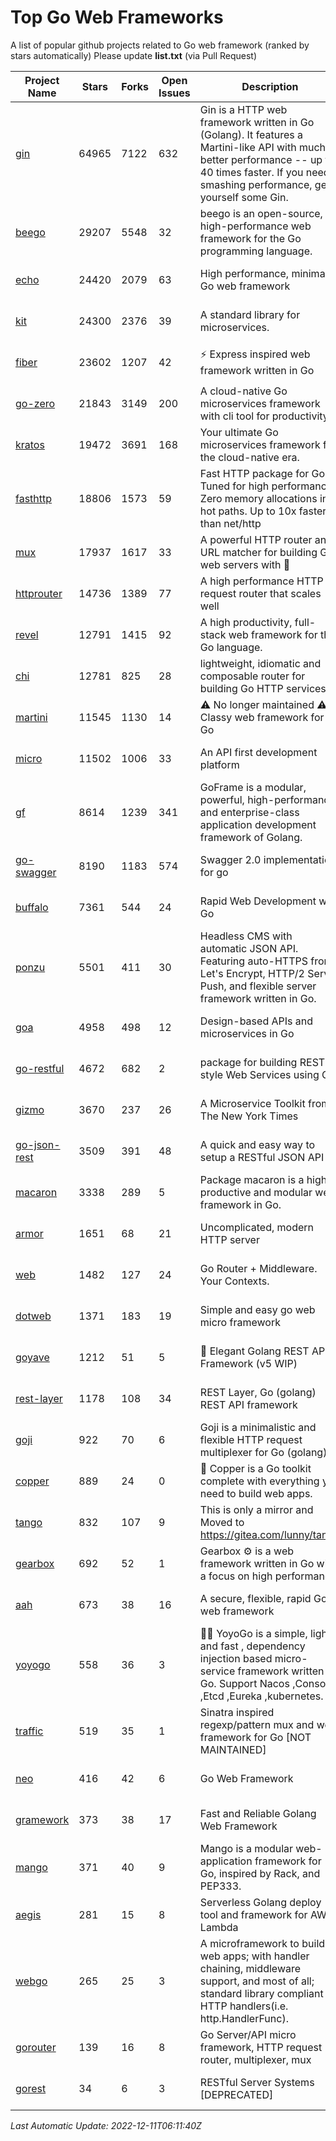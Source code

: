# Top Go Web Frameworks
A list of popular github projects related to Go web framework (ranked by stars automatically)
Please update **list.txt** (via Pull Request)

| Project Name | Stars | Forks | Open Issues | Description | Last Commit |
| ------------ | ----- | ----- | ----------- | ----------- | ----------- |
| [gin](https://github.com/gin-gonic/gin) | 64965 | 7122 | 632 | Gin is a HTTP web framework written in Go (Golang). It features a Martini-like API with much better performance -- up to 40 times faster. If you need smashing performance, get yourself some Gin. | 2022-12-01 05:15:31 |
| [beego](https://github.com/beego/beego) | 29207 | 5548 | 32 | beego is an open-source, high-performance web framework for the Go programming language. | 2022-11-22 08:28:00 |
| [echo](https://github.com/labstack/echo) | 24420 | 2079 | 63 | High performance, minimalist Go web framework | 2022-12-08 19:48:16 |
| [kit](https://github.com/go-kit/kit) | 24300 | 2376 | 39 | A standard library for microservices. | 2022-08-26 00:50:32 |
| [fiber](https://github.com/gofiber/fiber) | 23602 | 1207 | 42 | ⚡️ Express inspired web framework written in Go | 2022-12-10 20:56:43 |
| [go-zero](https://github.com/zeromicro/go-zero) | 21843 | 3149 | 200 | A cloud-native Go microservices framework with cli tool for productivity. | 2022-12-10 16:41:50 |
| [kratos](https://github.com/go-kratos/kratos) | 19472 | 3691 | 168 | Your ultimate Go microservices framework for the cloud-native era. | 2022-11-30 04:17:48 |
| [fasthttp](https://github.com/valyala/fasthttp) | 18806 | 1573 | 59 | Fast HTTP package for Go. Tuned for high performance. Zero memory allocations in hot paths. Up to 10x faster than net/http | 2022-12-08 07:03:55 |
| [mux](https://github.com/gorilla/mux) | 17937 | 1617 | 33 | A powerful HTTP router and URL matcher for building Go web servers with 🦍 | 2022-12-09 15:56:57 |
| [httprouter](https://github.com/julienschmidt/httprouter) | 14736 | 1389 | 77 | A high performance HTTP request router that scales well | 2022-06-03 15:51:59 |
| [revel](https://github.com/revel/revel) | 12791 | 1415 | 92 | A high productivity, full-stack web framework for the Go language. | 2022-04-12 20:53:30 |
| [chi](https://github.com/go-chi/chi) | 12781 | 825 | 28 | lightweight, idiomatic and composable router for building Go HTTP services | 2022-12-10 21:27:49 |
| [martini](https://github.com/go-martini/martini) | 11545 | 1130 | 14 | ⚠️ No longer maintained ⚠️  Classy web framework for Go | 2017-01-21 21:58:54 |
| [micro](https://github.com/micro/micro) | 11502 | 1006 | 33 | An API first development platform | 2022-12-04 13:35:43 |
| [gf](https://github.com/gogf/gf) | 8614 | 1239 | 341 | GoFrame is a modular, powerful, high-performance and enterprise-class application development framework of Golang.  | 2022-12-07 12:02:46 |
| [go-swagger](https://github.com/go-swagger/go-swagger) | 8190 | 1183 | 574 | Swagger 2.0 implementation for go | 2022-12-09 17:40:49 |
| [buffalo](https://github.com/gobuffalo/buffalo) | 7361 | 544 | 24 | Rapid Web Development w/ Go | 2022-12-04 03:56:20 |
| [ponzu](https://github.com/ponzu-cms/ponzu) | 5501 | 411 | 30 | Headless CMS with automatic JSON API. Featuring auto-HTTPS from Let's Encrypt, HTTP/2 Server Push, and flexible server framework written in Go. | 2020-01-02 00:14:32 |
| [goa](https://github.com/goadesign/goa) | 4958 | 498 | 12 | Design-based APIs and microservices in Go | 2022-12-05 21:39:11 |
| [go-restful](https://github.com/emicklei/go-restful) | 4672 | 682 | 2 | package for building REST-style Web Services using Go | 2022-11-19 15:19:18 |
| [gizmo](https://github.com/nytimes/gizmo) | 3670 | 237 | 26 | A Microservice Toolkit from The New York Times | 2021-04-30 15:27:05 |
| [go-json-rest](https://github.com/ant0ine/go-json-rest) | 3509 | 391 | 48 | A quick and easy way to setup a RESTful JSON API | 2017-09-13 04:12:08 |
| [macaron](https://github.com/go-macaron/macaron) | 3338 | 289 | 5 | Package macaron is a high productive and modular web framework in Go. | 2022-06-06 01:40:09 |
| [armor](https://github.com/labstack/armor) | 1651 | 68 | 21 | Uncomplicated, modern HTTP server | 2019-08-03 18:10:09 |
| [web](https://github.com/gocraft/web) | 1482 | 127 | 24 | Go Router + Middleware. Your Contexts. | 2019-02-07 15:06:52 |
| [dotweb](https://github.com/devfeel/dotweb) | 1371 | 183 | 19 | Simple and easy go web micro framework | 2022-08-11 09:03:59 |
| [goyave](https://github.com/go-goyave/goyave) | 1212 | 51 | 5 | 🍐 Elegant Golang REST API Framework (v5 WIP) | 2022-11-21 08:53:02 |
| [rest-layer](https://github.com/rs/rest-layer) | 1178 | 108 | 34 | REST Layer, Go (golang) REST API framework | 2021-09-30 23:58:01 |
| [goji](https://github.com/goji/goji) | 922 | 70 | 6 | Goji is a minimalistic and flexible HTTP request multiplexer for Go (golang) | 2019-01-26 23:58:29 |
| [copper](https://github.com/gocopper/copper) | 889 | 24 | 0 | 🚀‏‏‎    ‎‏‏‎‏‏‎‎‎‎‎‎Copper is a Go toolkit complete with everything you need to build web apps. | 2022-07-28 13:15:08 |
| [tango](https://github.com/lunny/tango) | 832 | 107 | 9 | This is only a mirror and Moved to https://gitea.com/lunny/tango | 2019-05-17 03:31:10 |
| [gearbox](https://github.com/gogearbox/gearbox) | 692 | 52 | 1 | Gearbox :gear: is a web framework written in Go with a focus on high performance | 2022-09-21 00:20:37 |
| [aah](https://github.com/go-aah/aah) | 673 | 38 | 16 | A secure, flexible, rapid Go web framework | 2020-09-02 02:31:20 |
| [yoyogo](https://github.com/yoyofx/yoyogo) | 558 | 36 | 3 | 🦄🌈 YoyoGo is a simple, light and fast , dependency injection based micro-service framework written in Go. Support Nacos ,Consoul ,Etcd ,Eureka ,kubernetes. | 2022-09-23 09:31:30 |
| [traffic](https://github.com/gravityblast/traffic) | 519 | 35 | 1 | Sinatra inspired regexp/pattern mux and web framework for Go [NOT MAINTAINED] | 2015-11-26 21:31:07 |
| [neo](https://github.com/ivpusic/neo) | 416 | 42 | 6 | Go Web Framework | 2017-08-14 23:54:31 |
| [gramework](https://github.com/gramework/gramework) | 373 | 38 | 17 | Fast and Reliable Golang Web Framework | 2022-10-02 18:08:25 |
| [mango](https://github.com/paulbellamy/mango) | 371 | 40 | 9 | Mango is a modular web-application framework for Go, inspired by Rack, and PEP333. | 2017-10-17 08:18:43 |
| [aegis](https://github.com/tmaiaroto/aegis) | 281 | 15 | 8 | Serverless Golang deploy tool and framework for AWS Lambda | 2019-07-28 17:59:41 |
| [webgo](https://github.com/bnkamalesh/webgo) | 265 | 25 | 3 | A microframework to build web apps; with handler chaining, middleware support, and most of all; standard library compliant HTTP handlers(i.e. http.HandlerFunc). | 2022-06-19 08:53:25 |
| [gorouter](https://github.com/vardius/gorouter) | 139 | 16 | 8 | Go Server/API micro framework, HTTP request router, multiplexer, mux | 2022-10-28 23:16:55 |
| [gorest](https://github.com/tideland/gorest) | 34 | 6 | 3 | RESTful Server Systems [DEPRECATED] | 2017-11-10 13:00:37 |

*Last Automatic Update: 2022-12-11T06:11:40Z*